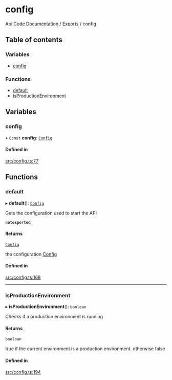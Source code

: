 # config
 
[Api Code Documentation](../README.md) / [Exports](../modules.md) / config

## Table of contents

### Variables

- [config](config.md#config)

### Functions

- [default](config.md#default)
- [isProductionEnvironment](config.md#isproductionenvironment)

## Variables

### config

• `Const` **config**: [`Config`](../interfaces/Config.md)

#### Defined in

[src/config.ts:77](https://github.com/openkfw/TruBudget/blob/b9aaff0/api/src/config.ts#L77)

## Functions

### default

▸ **default**(): [`Config`](../interfaces/Config.md)

Gets the configuration used to start the API

**`notexported`**

#### Returns

[`Config`](../interfaces/Config.md)

the configuration [Config](../interfaces/Config.md)

#### Defined in

[src/config.ts:168](https://github.com/openkfw/TruBudget/blob/b9aaff0/api/src/config.ts#L168)

___

### isProductionEnvironment

▸ **isProductionEnvironment**(): `boolean`

Checks if a production environment is running

#### Returns

`boolean`

true if the current environment is a production environment. otherwise false

#### Defined in

[src/config.ts:194](https://github.com/openkfw/TruBudget/blob/b9aaff0/api/src/config.ts#L194)
